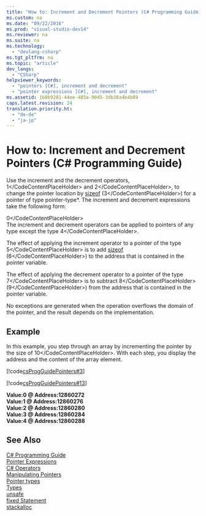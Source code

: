 ```yaml
---
title: "How to: Increment and Decrement Pointers (C# Programming Guide)"
ms.custom: na
ms.date: "09/22/2016"
ms.prod: "visual-studio-dev14"
ms.reviewer: na
ms.suite: na
ms.technology: 
  - "devlang-csharp"
ms.tgt_pltfrm: na
ms.topic: "article"
dev_langs: 
  - "CSharp"
helpviewer_keywords: 
  - "pointers [C#], increment and decrement"
  - "pointer expressions [C#], increment and decrement"
ms.assetid: 1b8b9281-44ee-485a-9045-3db38a4b4b89
caps.latest.revision: 24
translation.priority.ht: 
  - "de-de"
  - "ja-jp"
---
```

# How to: Increment and Decrement Pointers (C# Programming Guide)
Use the increment and the decrement operators, <CodeContentPlaceHolder>1\</CodeContentPlaceHolder> and <CodeContentPlaceHolder>2\</CodeContentPlaceHolder>, to change the pointer location by [sizeof](../vs140/sizeof--csharp-reference-.md) (<CodeContentPlaceHolder>3\</CodeContentPlaceHolder>) for a pointer of type pointer-type*. The increment and decrement expressions take the following form:  
  
<CodeContentPlaceHolder>0\</CodeContentPlaceHolder>  
 The increment and decrement operators can be applied to pointers of any type except the type <CodeContentPlaceHolder>4\</CodeContentPlaceHolder>.  
  
 The effect of applying the increment operator to a pointer of the type <CodeContentPlaceHolder>5\</CodeContentPlaceHolder> is to add [sizeof](../vs140/sizeof--csharp-reference-.md) (<CodeContentPlaceHolder>6\</CodeContentPlaceHolder>) to the address that is contained in the pointer variable.  
  
 The effect of applying the decrement operator to a pointer of the type <CodeContentPlaceHolder>7\</CodeContentPlaceHolder> is to subtract <CodeContentPlaceHolder>8\</CodeContentPlaceHolder> (<CodeContentPlaceHolder>9\</CodeContentPlaceHolder>) from the address that is contained in the pointer variable.  
  
 No exceptions are generated when the operation overflows the domain of the pointer, and the result depends on the implementation.  
  
## Example  
 In this example, you step through an array by incrementing the pointer by the size of <CodeContentPlaceHolder>10\</CodeContentPlaceHolder>. With each step, you display the address and the content of the array element.  
  
 [!code[csProgGuidePointers#3](../vs140/codesnippet/CSharp/how-to--increment-and-decrement-pointers--csharp-programming-guide-_1.cs)]  
  
 [!code[csProgGuidePointers#13](../vs140/codesnippet/CSharp/how-to--increment-and-decrement-pointers--csharp-programming-guide-_2.cs)]  
  
 **Value:0 @ Address:12860272**  
**Value:1 @ Address:12860276**  
**Value:2 @ Address:12860280**  
**Value:3 @ Address:12860284**  
**Value:4 @ Address:12860288**   
## See Also  
 [C# Programming Guide](../vs140/csharp-programming-guide.md)   
 [Pointer Expressions](../vs140/pointer-expressions--csharp-programming-guide-.md)   
 [C# Operators](../vs140/csharp-operators.md)   
 [Manipulating Pointers](../vs140/manipulating-pointers--csharp-programming-guide-.md)   
 [Pointer types](../vs140/pointer-types--csharp-programming-guide-.md)   
 [Types](../vs140/types--csharp-reference-.md)   
 [unsafe](../vs140/unsafe--csharp-reference-.md)   
 [fixed Statement](../vs140/fixed-statement--csharp-reference-.md)   
 [stackalloc](../vs140/stackalloc--csharp-reference-.md)